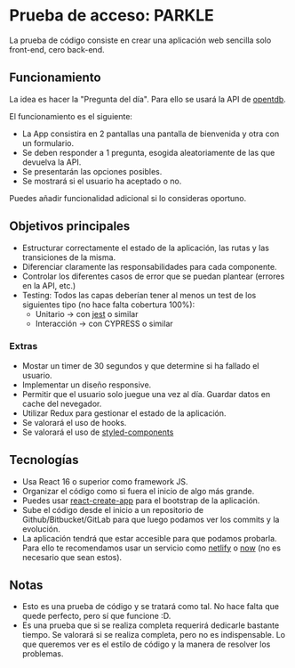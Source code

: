 # Prueba de acceso: PARKLE

La prueba de código consiste en crear una aplicación web sencilla solo front-end, cero back-end.

## Funcionamiento
La idea es hacer la "Pregunta del día". Para ello se usará la API de [opentdb](https://opentdb.com/).

El funcionamiento es el siguiente:
- La App consistira en 2 pantallas una pantalla de bienvenida y otra con un formulario.
- Se deben responder a 1 pregunta, esogida aleatoriamente de las que devuelva la API.
- Se presentarán las opciones posibles.
- Se mostrará si el usuario ha aceptado o no.

Puedes añadir funcionalidad adicional si lo consideras oportuno.

## Objetivos principales
- Estructurar correctamente el estado de la aplicación, las rutas y las transiciones de la misma.
- Diferenciar claramente las responsabilidades para cada componente.
- Controlar los diferentes casos de error que se puedan plantear (errores en la API, etc.)
- Testing: Todos las capas deberían tener al menos un test de los siguientes tipo (no hace falta cobertura 100%):
   - Unitario -> con [jest](https://jestjs.io/) o similar
   - Interacción -> con CYPRESS o similar

### Extras
- Mostar un timer de 30 segundos y que determine si ha fallado el usuario.
- Implementar un diseño responsive.
- Permitir que el usuario solo juegue una vez al día. Guardar datos en cache del nevegador.
- Utilizar Redux para gestionar el estado de la aplicación.
- Se valorará el uso de hooks.
- Se valorará el uso de [styled-components](https://styled-components.com/)

## Tecnologías
- Usa React 16 o superior como framework JS. 
- Organizar el código como si fuera el inicio de algo más grande.
- Puedes usar [react-create-app](https://facebook.github.io/create-react-app/) para el bootstrap de la aplicación.
- Sube el código desde el inicio a un repositorio de Github/Bitbucket/GitLab para que luego podamos ver los commits y la evolución.
- La aplicación tendrá que estar accesible para que podamos probarla. Para ello te recomendamos usar un servicio como [netlify](https://www.netlify.com/) o [now](https://zeit.co/now) (no es necesario que sean estos).

## Notas
- Esto es una prueba de código y se tratará como tal. No hace falta que quede perfecto, pero sí que funcione :D.
- Es una prueba que si se realiza completa requerirá dedicarle bastante tiempo. Se valorará si se realiza completa, pero no es indispensable. Lo que queremos ver es el estilo de código y la manera de resolver los problemas. 
